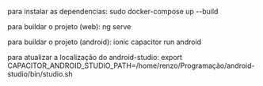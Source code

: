para instalar as dependencias:
    sudo docker-compose up --build

para buildar o projeto (web):
    ng serve

para buildar o projeto (android):
    ionic capacitor run android

para atualizar a localização do android-studio:
    export CAPACITOR_ANDROID_STUDIO_PATH=/home/renzo/Programação/android-studio/bin/studio.sh